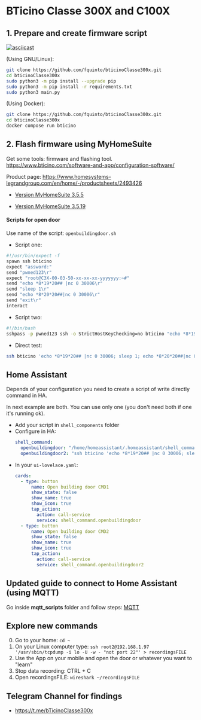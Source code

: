 # BTicino Classe 300X and C100X

## 1. Prepare and create firmware script

[![asciicast](https://asciinema.org/a/514007.svg)](https://asciinema.org/a/514007)

(Using GNU/Linux):

```bash
git clone https://github.com/fquinto/bticinoClasse300x.git
cd bticinoClasse300x
sudo python3 -m pip install --upgrade pip
sudo python3 -m pip install -r requirements.txt
sudo python3 main.py
```

(Using Docker):

```bash
git clone https://github.com/fquinto/bticinoClasse300x.git
cd bticinoClasse300x
docker compose run bticino
```

## 2. Flash firmware using MyHomeSuite

Get some tools: firmware and flashing tool. https://www.bticino.com/software-and-app/configuration-software/

Product page: https://www.homesystems-legrandgroup.com/en/home/-/productsheets/2493426

- [Version MyHomeSuite 3.5.5](http://www.homesystems-legrandgroup.com/MatrixENG/liferay/bt_mxLiferayCheckout.jsp?fileFormat=generic&fileName=MyHOME_Suite_030505.exe&fileId=58107.23188.29881.48619)

- [Version MyHomeSuite 3.5.19](https://www.homesystems-legrandgroup.com/MatrixENG/liferay/bt_mxLiferayCheckout.jsp?fileFormat=generic&fileName=MyHOME_Suite_030519.exe&fileId=58107.23188.31182.6881)

#### Scripts for open door

Use name of the script: `openbuildingdoor.sh`

- Script one:

```sh
#!/usr/bin/expect -f
spawn ssh bticino
expect "assword:"
send "pwned123\r"
expect "root@C3X-00-03-50-xx-xx-xx-yyyyyyy:~#"
send "echo *8*19*20## |nc 0 30006\r"
send "sleep 1\r"
send "echo *8*20*20##|nc 0 30006\r"
send "exit\r"
interact
```

- Script two:

```sh
#!/bin/bash
sshpass -p pwned123 ssh -o StrictHostKeyChecking=no bticino "echo *8*19*20## |nc 0 30006; sleep 1; echo *8*20*20##|nc 0 30006"
```

- Direct test:

```sh
ssh bticino 'echo *8*19*20## |nc 0 30006; sleep 1; echo *8*20*20##|nc 0 30006'
```

## Home Assistant

Depends of your configuration you need to create a script of write directly command in HA.

In next example are both. You can use only one (you don't need both if one it's running ok).

- Add your script in `shell_components` folder
- Configure in HA:
  ```yaml
  shell_command:
    openbuildingdoor: "/home/homeassistant/.homeassistant/shell_commands/openbuildingdoor.sh"
    openbuildingdoor2: "ssh bticino 'echo *8*19*20## |nc 0 30006; sleep 1; echo *8*20*20##|nc 0 30006'"
  ```
- In your `ui-lovelace.yaml`:
  ```yaml
  cards:
    - type: button
        name: Open building door CMD1
        show_state: false
        show_name: true
        show_icon: true
        tap_action:
          action: call-service
          service: shell_command.openbuildingdoor
    - type: button
        name: Open building door CMD2
        show_state: false
        show_name: true
        show_icon: true
        tap_action:
          action: call-service
          service: shell_command.openbuildingdoor2
  ```

## Updated guide to connect to Home Assistant (using MQTT)

Go inside **mqtt_scripts** folder and follow steps: [MQTT](https://github.com/fquinto/bticinoClasse300x/tree/main/mqtt_scripts)

## Explore new commands

0) Go to your home: `cd ~`
1) On your Linux computer type:
`ssh root2@192.168.1.97 '/usr/sbin/tcpdump -i lo -U -w - "not port 22"' > recordingsFILE`
2) Use the App on your mobile and open the door or whatever you want to "learn"
3) Stop data recording: CTRL + C
4) Open recordingsFILE: `wireshark ~/recordingsFILE`

## Telegram Channel for findings

- https://t.me/bTicinoClasse300x
